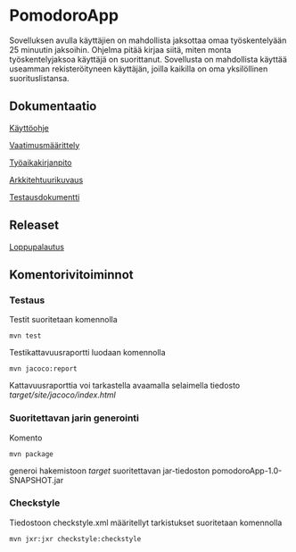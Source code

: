 # PomodoroApp

Sovelluksen avulla käyttäjien on mahdollista jaksottaa omaa työskentelyään 25 minuutin jaksoihin. Ohjelma pitää kirjaa siitä, miten monta työskentelyjaksoa käyttäjä on suorittanut. Sovellusta on mahdollista käyttää useamman rekisteröityneen käyttäjän, joilla kaikilla on oma yksilöllinen suorituslistansa.

## Dokumentaatio

[Käyttöohje](https://github.com/Aleksipa/ot-harjoitustyo/blob/master/dokumentaatio/kayttoohje.md)

[Vaatimusmäärittely](https://github.com/Aleksipa/ot-harjoitustyo/blob/master/dokumentaatio/vaatimusmaarittely.md)

[Työaikakirjanpito](https://github.com/Aleksipa/ot-harjoitustyo/blob/master/dokumentaatio/tuntikirjanpito.md)

[Arkkitehtuurikuvaus](https://github.com/Aleksipa/ot-harjoitustyo/blob/master/dokumentaatio/arkkitehtuuri.md)

[Testausdokumentti](https://github.com/Aleksipa/ot-harjoitustyo/blob/master/dokumentaatio/testaus.md)

## Releaset

[Loppupalautus](https://github.com/Aleksipa/ot-harjoitustyo/releases/tag/loppupalautus)

## Komentorivitoiminnot

### Testaus

Testit suoritetaan komennolla

```
mvn test
```

Testikattavuusraportti luodaan komennolla

```
mvn jacoco:report
```

Kattavuusraporttia voi tarkastella avaamalla selaimella tiedosto _target/site/jacoco/index.html_

### Suoritettavan jarin generointi

Komento

```
mvn package
```

generoi hakemistoon _target_ suoritettavan jar-tiedoston pomodoroApp-1.0-SNAPSHOT.jar

### Checkstyle

Tiedostoon checkstyle.xml määritellyt tarkistukset suoritetaan komennolla

```
mvn jxr:jxr checkstyle:checkstyle
```